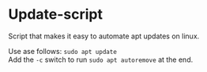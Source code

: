 # Update-script
Script that makes it easy to automate apt updates on linux.

Use ase follows:
`sudo apt update`\
Add the `-c` switch to run `sudo apt autoremove` at the end.
